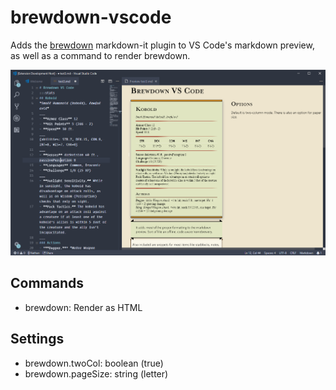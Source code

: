 # brewdown-vscode
Adds the [brewdown](https://github.com/trwolfe13/brewdown) markdown-it plugin to VS Code's markdown preview, as well as a command to render brewdown.

![preview](https://github.com/OfficerHalf/brewdown-vscode/raw/master/Preview.PNG)

## Commands
- brewdown: Render as HTML

## Settings
- brewdown.twoCol: boolean (true)
- brewdown.pageSize: string (letter)
